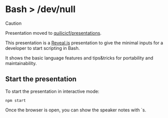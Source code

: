 # Bash > /dev/null

> [!CAUTION]
> Presentation moved to [quilicicf/presentations](https://github.com/quilicicf/presentations).

This presentation is a [Reveal.js](https://revealjs.com/#/) presentation to give the minimal inputs for a developer to start scripting in Bash.

It shows the basic language features and tips&tricks for portability and maintainability.

## Start the presentation

To start the presentation in interactive mode:

```shell
npm start
```

Once the browser is open, you can show the speaker notes with `s.
